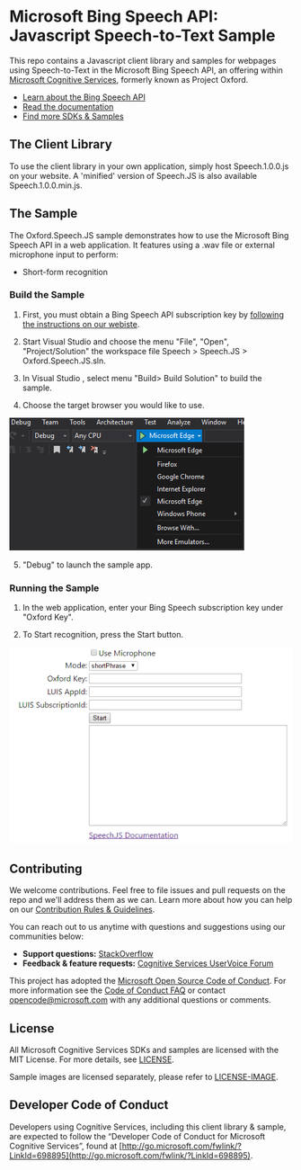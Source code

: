 # Microsoft Bing Speech API: Javascript Speech-to-Text Sample
This repo contains a Javascript client library and samples for webpages using Speech-to-Text in the Microsoft Bing Speech API, an offering within [Microsoft Cognitive Services](https://www.microsoft.com/cognitive-services), formerly known as Project Oxford.
* [Learn about the Bing Speech API](https://www.microsoft.com/cognitive-services/en-us/speech-api)
* [Read the documentation](https://www.microsoft.com/cognitive-services/en-us/speech-api/documentation/overview)
* [Find more SDKs & Samples](https://www.microsoft.com/cognitive-services/en-us/SDK-Sample?api=bing%20speech)


## The Client Library
To use the client library in your own application, simply host Speech.1.0.0.js on your website. A 'minified' version of Speech.JS is also available Speech.1.0.0.min.js.


## The Sample
The Oxford.Speech.JS sample demonstrates how to use the Microsoft Bing Speech API in a web application. It features using a .wav file or external microphone input to perform:
 * Short-form recognition

### Build the Sample
 1. First, you must obtain a Bing Speech API subscription key by [following the instructions on our webiste](<https://www.microsoft.com/cognitive-services/en-us/sign-up>).

 2. Start Visual Studio and choose the menu "File", "Open", "Project/Solution" the workspace file Speech \> Speech.JS \> Oxford.Speech.JS.sln.
 
 3. In Visual Studio , select menu "Build\> Build Solution" to build the sample.
 
 4. Choose the target browser you would like to use.
 
  <img src="SampleScreenshots/SelectEmulator.png"/>

 5. "Debug" to launch the sample app.

### Running the Sample
 1. In the web application, enter your Bing Speech subscription key under "Oxford Key".

 2. To Start recognition, press the Start button.

  <img src="SampleScreenshots/SampleRunning1.png"/>


## Contributing
We welcome contributions. Feel free to file issues and pull requests on the repo and we'll address them as we can. Learn more about how you can help on our [Contribution Rules & Guidelines](</CONTRIBUTING.md>). 

You can reach out to us anytime with questions and suggestions using our communities below:
 - **Support questions:** [StackOverflow](<https://stackoverflow.com/questions/tagged/microsoft-cognitive>)
 - **Feedback & feature requests:** [Cognitive Services UserVoice Forum](<https://cognitive.uservoice.com>)

This project has adopted the [Microsoft Open Source Code of Conduct](https://opensource.microsoft.com/codeofconduct/). For more information see the [Code of Conduct FAQ](https://opensource.microsoft.com/codeofconduct/faq/) or contact [opencode@microsoft.com](mailto:opencode@microsoft.com) with any additional questions or comments.

## License
All Microsoft Cognitive Services SDKs and samples are licensed with the MIT License. For more details, see
[LICENSE](</LICENSE.md>).

Sample images are licensed separately, please refer to [LICENSE-IMAGE](</LICENSE-IMAGE.md>).


## Developer Code of Conduct
Developers using Cognitive Services, including this client library & sample, are expected to follow the “Developer Code of Conduct for Microsoft Cognitive Services”, found at [http://go.microsoft.com/fwlink/?LinkId=698895](http://go.microsoft.com/fwlink/?LinkId=698895).
